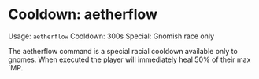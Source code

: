 # Cooldown: aetherflow
Usage: `aetherflow`
Cooldown: 300s
Special: Gnomish race only

The aetherflow command is a special racial cooldown available only to gnomes.
When executed the player will immediately heal 50% of their max `MP.
